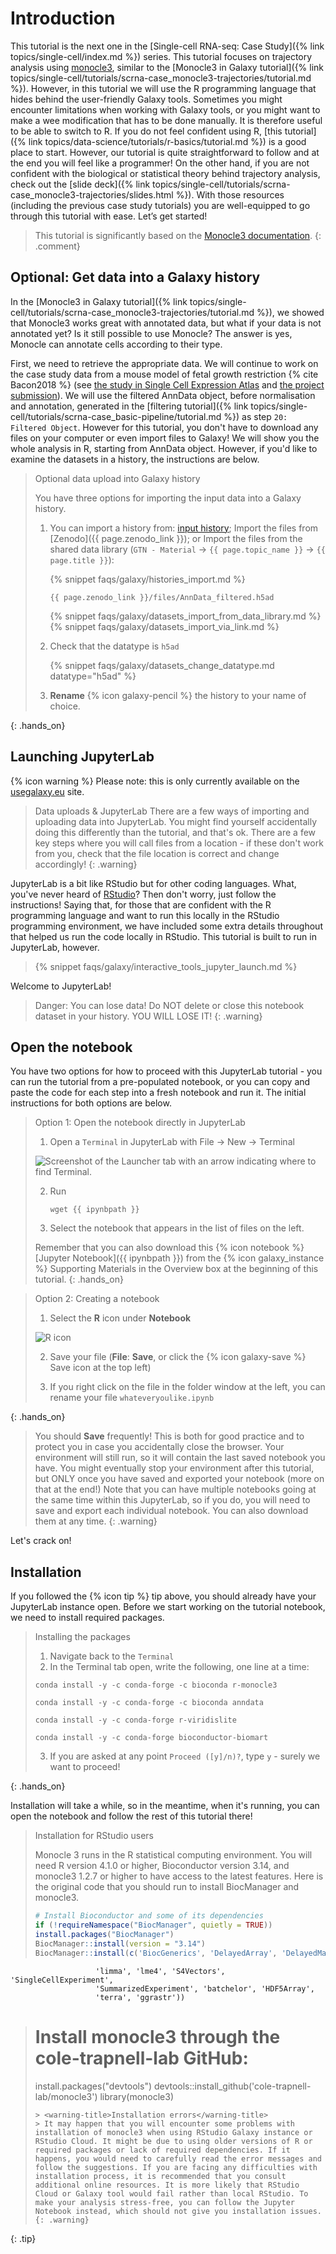 # Introduction

This tutorial is the next one in the [Single-cell RNA-seq: Case Study]({% link topics/single-cell/index.md %}) series. This tutorial focuses on trajectory analysis using [monocle3](https://cole-trapnell-lab.github.io/monocle3/), similar to the [Monocle3 in Galaxy tutorial]({% link topics/single-cell/tutorials/scrna-case_monocle3-trajectories/tutorial.md %}). However, in this tutorial we will use the R programming language that hides behind the user-friendly Galaxy tools. Sometimes you might encounter limitations when working with Galaxy tools, or you might want to make a wee modification that has to be done manually. It is therefore useful to be able to switch to R. If you do not feel confident using R, [this tutorial]({% link topics/data-science/tutorials/r-basics/tutorial.md %}) is a good place to start. However, our tutorial is quite straightforward to follow and at the end you will feel like a programmer! On the other hand, if you are not confident with the biological or statistical theory behind trajectory analysis, check out the [slide deck]({% link topics/single-cell/tutorials/scrna-case_monocle3-trajectories/slides.html %}). With those resources (including the previous case study tutorials) you are well-equipped to go through this tutorial with ease. Let’s get started!

> <comment-title></comment-title>
> This tutorial is significantly based on the [Monocle3 documentation](https://cole-trapnell-lab.github.io/monocle3/docs/introduction/).
{: .comment}

## Optional: Get data into a Galaxy history
In the [Monocle3 in Galaxy tutorial]({% link topics/single-cell/tutorials/scrna-case_monocle3-trajectories/tutorial.md %}), we showed that Monocle3 works great with annotated data, but what if your data is not annotated yet? Is it still possible to use Monocle? The answer is yes, Monocle can annotate cells according to their type.

First, we need to retrieve the appropriate data. We will continue to work on the case study data from a mouse model of fetal growth restriction {% cite Bacon2018 %} (see [the study in Single Cell Expression Atlas](https://www.ebi.ac.uk/gxa/sc/experiments/E-MTAB-6945/results/tsne) and [the project submission](https://www.ebi.ac.uk/arrayexpress/experiments/E-MTAB-6945/)). We will use the filtered AnnData object, before normalisation and annotation, generated in the [filtering tutorial]({% link topics/single-cell/tutorials/scrna-case_basic-pipeline/tutorial.md %}) as step `20: Filtered Object`. However for this tutorial, you don't have to download any files on your computer or even import files to Galaxy! We will show you the whole analysis in R, starting from AnnData object. However, if you'd like to examine the datasets in a history, the instructions are below.

> <hands-on-title>Optional data upload into Galaxy history</hands-on-title>
>
> You have three options for importing the input data into a Galaxy history.
> 
> 1. You can import a history from: [input history](https://usegalaxy.eu/u/wendi.bacon.training/h/cs4trajectories--monocle3--rstudio---input); Import the files from [Zenodo]({{ page.zenodo_link }}); or Import the files from the shared data library (`GTN - Material` -> `{{ page.topic_name }}`
>     -> `{{ page.title }}`):
>
>    {% snippet faqs/galaxy/histories_import.md %}
>
>    ```
>    {{ page.zenodo_link }}/files/AnnData_filtered.h5ad
>    ```
>
>    {% snippet faqs/galaxy/datasets_import_from_data_library.md %}
>    {% snippet faqs/galaxy/datasets_import_via_link.md %}
>
> 2. Check that the datatype is `h5ad`
>
>    {% snippet faqs/galaxy/datasets_change_datatype.md datatype="h5ad" %}
>
> 3. **Rename** {% icon galaxy-pencil %} the history to your name of choice.
>
{: .hands_on}


## Launching JupyterLab

{% icon warning %} Please note: this is only currently available on the [usegalaxy.eu](https://usegalaxy.eu) site.

> <warning-title>Data uploads & JupyterLab</warning-title>
> There are a few ways of importing and uploading data into JupyterLab. You might find yourself accidentally doing this differently than the tutorial, and that's ok. There are a few key steps where you will call files from a location - if these don't work from you, check that the file location is correct and change accordingly!
{: .warning}

JupyterLab is a bit like RStudio but for other coding languages. What, you've never heard of [RStudio](https://www.rstudio.com/products/rstudio/features/)? Then don't worry, just follow the instructions! Saying that, for those that are confident with the R programming language and want to run this locally in the RStudio programming environment, we have included some extra details throughout that helped us run the code locally in RStudio. This tutorial is built to run in JupyterLab, however.

> {% snippet faqs/galaxy/interactive_tools_jupyter_launch.md %}

Welcome to JupyterLab!

> <warning-title>Danger: You can lose data!</warning-title>
> Do NOT delete or close this notebook dataset in your history. YOU WILL LOSE IT!
{: .warning}

## Open the notebook

You have two options for how to proceed with this JupyterLab tutorial - you can run the tutorial from a pre-populated notebook, or you can copy and paste the code for each step into a fresh notebook and run it. The initial instructions for both options are below.

> <hands-on-title>Option 1: Open the notebook directly in JupyterLab</hands-on-title>
>
> 1. Open a `Terminal` in JupyterLab with File -> New -> Terminal
>
>   ![Screenshot of the Launcher tab with an arrow indicating where to find Terminal.](../../images/scrna-casestudy-monocle/terminal_choose.jpg "This is how the Launcher tab looks like and where you can find Terminal.")
>
> 2. Run
>    ```
>    wget {{ ipynbpath }}
>    ```
>
> 3. Select the notebook that appears in the list of files on the left.
>
>
> Remember that you can also download this {% icon notebook %} [Jupyter Notebook]({{ ipynbpath }}) from the {% icon galaxy_instance %} Supporting Materials in the Overview box at the beginning of this tutorial.
{: .hands_on}

> <hands-on-title>Option 2: Creating a notebook</hands-on-title>
>
> 1. Select the **R** icon under **Notebook**
>
>   ![R icon](../../images/scrna-casestudy-monocle/R_logo.png "R Notebook Button")
>
> 2. Save your file (**File**: **Save**, or click the {% icon galaxy-save %} Save icon at the top left)
>
> 3. If you right click on the file in the folder window at the left, you can rename your file `whateveryoulike.ipynb`
>
{: .hands_on}

> <warning-title>You should <b>Save</b> frequently!</warning-title>
> This is both for good practice and to protect you in case you accidentally close the browser. Your environment will still run, so it will contain the last saved notebook you have. You might eventually stop your environment after this tutorial, but ONLY once you have saved and exported your notebook (more on that at the end!) Note that you can have multiple notebooks going at the same time within this JupyterLab, so if you do, you will need to save and export each individual notebook. You can also download them at any time.
{: .warning}

Let's crack on!

## Installation

If you followed the {% icon tip %} tip above, you should already have your JupyterLab instance open. Before we start working on the tutorial notebook, we need to install required packages.

><hands-on-title>Installing the packages</hands-on-title>
>
> 1. Navigate back to the `Terminal`
> 2. In the Terminal tab open, write the following, one line at a time:
> ```
>conda install -y -c conda-forge -c bioconda r-monocle3
>```
>```
>conda install -y -c conda-forge -c bioconda anndata
>```
>```
>conda install -y -c conda-forge r-viridislite
>```
>```
>conda install -y -c conda-forge bioconductor-biomart
>```
> 3. If you are asked at any point `Proceed ([y]/n)?`, type `y` - surely we want to proceed!
>
{: .hands_on}


Installation will take a while, so in the meantime, when it's running, you can open the notebook and follow the rest of this tutorial there!

><tip-title>Installation for RStudio users</tip-title>
>
> Monocle 3 runs in the R statistical computing environment. You will need R version 4.1.0 or higher, Bioconductor version 3.14, and monocle3 1.2.7 or higher to have access to the latest features. Here is the original code that you should run to install BiocManager and monocle3.
>```r
># Install Bioconductor and some of its dependencies
>if (!requireNamespace("BiocManager", quietly = TRUE))
>install.packages("BiocManager")
>BiocManager::install(version = "3.14")
>BiocManager::install(c('BiocGenerics', 'DelayedArray', 'DelayedMatrixStats',
                       'limma', 'lme4', 'S4Vectors', 'SingleCellExperiment',
                       'SummarizedExperiment', 'batchelor', 'HDF5Array',
                       'terra', 'ggrastr'))
>
># Install monocle3 through the cole-trapnell-lab GitHub:
>install.packages("devtools")
>devtools::install_github('cole-trapnell-lab/monocle3')
>library(monocle3)
>```
> > <warning-title>Installation errors</warning-title>
> > It may happen that you will encounter some problems with installation of monocle3 when using RStudio Galaxy instance or RStudio Cloud. It might be due to using older versions of R or required packages or lack of required dependencies. If it happens, you would need to carefully read the error messages and follow the suggestions. If you are facing any difficulties with installation process, it is recommended that you consult additional online resources. It is more likely that RStudio Cloud or Galaxy tool would fail rather than local RStudio. To make your analysis stress-free, you can follow the Jupyter Notebook instead, which should not give you installation issues.
> {: .warning}
>
{: .tip}
